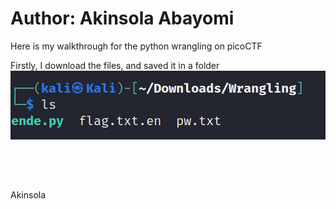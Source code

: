 # Author: Akinsola Abayomi

Here is my walkthrough for the python wrangling on picoCTF

Firstly, I download the files, and saved it in a folder
![Screesshot](./image.png)

<br></br>

##
Akinsola

